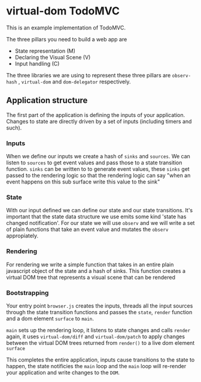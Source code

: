 # virtual-dom TodoMVC

This is an example implementation of TodoMVC.

The three pillars you need to build a web app are

 - State representation (M)
 - Declaring the Visual Scene (V)
 - Input handling (C)

The three libraries we are using to represent these three pillars
    are `observ-hash` , `virtual-dom` and `dom-delegator`
    respectively.

## Application structure

The first part of the application is defining the inputs of your
    application. Changes to state are directly driven by a set
    of inputs (including timers and such).

### Inputs

When we define our inputs we create a hash of `sinks` and 
    `sources`. We can listen to `sources` to get event
    values and pass those to a state transition function. `sinks`
    can be written to to generate event values, these `sinks`
    get passed to the rendering logic so that the rendering
    logic can say "when an event happens on this sub surface
    write this value to the sink"

### State

With our input defined we can define our state and our state
    transitions. It's important that the state data structure we
    use emits some kind 'state has changed notification'. For our
    state we will use `observ` and we will write a set of plain
    functions that take an event value and mutates the `observ`
    appropiately.

### Rendering

For rendering we write a simple function that takes in an entire
    plain javascript object of the state and a hash of sinks.
    This function creates a virtual DOM tree that represents a
    visual scene that can be rendered

### Bootstrapping

Your entry point `browser.js` creates the inputs, threads all
    the input sources through the state transition functions and
    passes the `state`, `render` function and a dom element 
    `surface` to `main`.

`main` sets up the rendering loop, it listens to state changes and
    calls `render` again, it uses `virtual-dom/diff` and
    `virtual-dom/patch` to apply changes between the virtual DOM
    trees returned from `render()` to a live dom element `surface`

This completes the entire application, inputs cause transitions
    to the state to happen, the state notificies the `main` loop
    and the `main` loop will re-render your application and write
    changes to the `DOM`.
